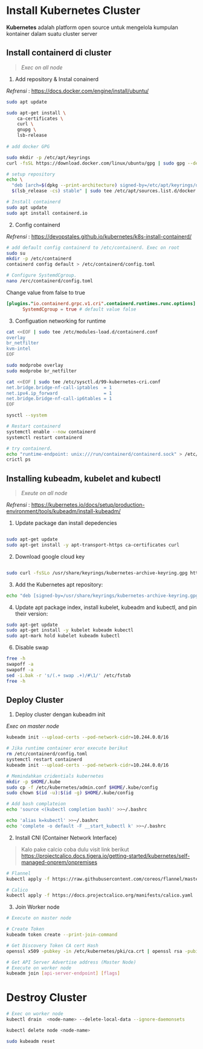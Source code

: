 # Install Kubernetes Cluster

**Kubernetes** adalah platform open source untuk mengelola kumpulan kontainer dalam suatu cluster server

## Install containerd di cluster

> _Exec on all node_

1. Add repository & Instal conainerd

_Refrensi_ : https://docs.docker.com/engine/install/ubuntu/

```bash
sudo apt update

sudo apt-get install \
    ca-certificates \
    curl \
    gnupg \
    lsb-release
    
# add docker GPG

sudo mkdir -p /etc/apt/keyrings
curl -fsSL https://download.docker.com/linux/ubuntu/gpg | sudo gpg --dearmor -o /etc/apt/keyrings/docker.gpg

# setup repository
echo \
  "deb [arch=$(dpkg --print-architecture) signed-by=/etc/apt/keyrings/docker.gpg] https://download.docker.com/linux/ubuntu \
  $(lsb_release -cs) stable" | sudo tee /etc/apt/sources.list.d/docker.list > /dev/null

# Install containerd
sudo apt update
sudo apt install containerd.io
```

2. Config containerd

_Refrensi_ : https://devopstales.github.io/kubernetes/k8s-install-containerd/

```bash
# add default config containerd to /etc/containerd. Exec on root
sudo su
mkdir -p /etc/containerd
containerd config default > /etc/containerd/config.toml

# Configure SystemdCgroup.
nano /erc/containerd/config.toml
```

Change value from false to true

```toml
[plugins."io.containerd.grpc.v1.cri".containerd.runtimes.runc.options]
      SystemdCgroup = true # default value false
```

3. Configuation networking for runtime

```bash
cat <<EOF | sudo tee /etc/modules-load.d/containerd.conf
overlay
br_netfilter
kvm-intel
EOF

sudo modprobe overlay
sudo modprobe br_netfilter

cat <<EOF | sudo tee /etc/sysctl.d/99-kubernetes-cri.conf
net.bridge.bridge-nf-call-iptables  = 1
net.ipv4.ip_forward                 = 1
net.bridge.bridge-nf-call-ip6tables = 1
EOF

sysctl --system

# Restart containerd
systemctl enable --now containerd
systemctl restart containerd

# try containerd. 
echo "runtime-endpoint: unix:///run/containerd/containerd.sock" > /etc/crictl.yaml
crictl ps
```

## Installing kubeadm, kubelet and kubectl
> *Exeute on all node*

_Refrensi_ : https://kubernetes.io/docs/setup/production-environment/tools/kubeadm/install-kubeadm/

1. Update package dan install depedencies

```bash

sudo apt-get update
sudo apt-get install -y apt-transport-https ca-certificates curl
```

2.  Download google cloud key

```bash

sudo curl -fsSLo /usr/share/keyrings/kubernetes-archive-keyring.gpg https://packages.cloud.google.com/apt/doc/apt-key.gpg
```

3. Add the Kubernetes apt repository:

```bash
echo "deb [signed-by=/usr/share/keyrings/kubernetes-archive-keyring.gpg] https://apt.kubernetes.io/ kubernetes-xenial main" | sudo tee /etc/apt/sources.list.d/kubernetes.list
```

4. Update apt package index, install kubelet, kubeadm and kubectl, and pin their version:

```bash
sudo apt-get update
sudo apt-get install -y kubelet kubeadm kubectl
sudo apt-mark hold kubelet kubeadm kubectl
```

6. Disable swap

```bash
free -h
swapoff -a
swapoff -a
sed -i.bak -r 's/(.+ swap .+)/#\1/' /etc/fstab
free -h
```

## Deploy Cluster


1. Deploy cluster dengan kubeadm init

*Exec on master node*

```bash
kubeadm init --upload-certs --pod-network-cidr=10.244.0.0/16

# Jika runtime container eror execute berikut
rm /etc/containerd/config.toml
systemctl restart containerd
kubeadm init --upload-certs --pod-network-cidr=10.244.0.0/16

# Memindahkan cridentials kubernetes
mkdir -p $HOME/.kube
sudo cp -f /etc/kubernetes/admin.conf $HOME/.kube/config
sudo chown $(id -u):$(id -g) $HOME/.kube/config

# Add bash complateion 
echo 'source <(kubectl completion bash)' >>~/.bashrc

echo 'alias k=kubectl' >>~/.bashrc
echo 'complete -o default -F __start_kubectl k' >>~/.bashrc
```

2. Install CNI (Container Network Interface)

> Kalo pake calcio coba dulu visit link berikut https://projectcalico.docs.tigera.io/getting-started/kubernetes/self-managed-onprem/onpremises

```bash
# Flannel
kubectl apply -f https://raw.githubusercontent.com/coreos/flannel/master/Documentation/kube-flannel.yml

# Calico
kubectl apply -f https://docs.projectcalico.org/manifests/calico.yaml

```

3. Join Worker node

```bash
# Execute on master node

# Create Token
kubeadm token create --print-join-command

# Get Discovery Token CA cert Hash
openssl x509 -pubkey -in /etc/kubernetes/pki/ca.crt | openssl rsa -pubin -outform der 2>/dev/null | openssl dgst -sha256 -hex | sed 's/^.* //'

# Get API Server Advertise address (Master Node)
# Execute on worker node
kubeadm join [api-server-endpoint] [flags]
```

# Destroy Cluster

```bash
# Exec on worker node
kubectl drain  <node-name> --delete-local-data --ignore-daemonsets

kubectl delete node <node-name>

sudo kubeadm reset
```
